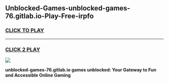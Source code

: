 
## Unblocked-Games-unblocked-games-76.gitlab.io-Play-Free-irpfo
<h3>
<a href="https://premium76.site?title=unblocked-games-76.gitlab.io&ref=10A">CLICK TO PLAY</a></h3>
<hr>

<h3>
<a href="https://premium76.site?title=unblocked-games-76.gitlab.io&ref=10A">CLICK 2 PLAY</a>
  
</h3>

<a href="https://premium76.site?title=unblocked-games-76.gitlab.io&ref=10A"><img src="https://clearcache.store/games.png"></a>


**unblocked-games-76.gitlab.io games unblocked: Your Gateway to Fun and Accessible Online Gaming**
